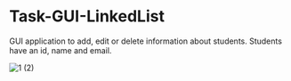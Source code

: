# Task-GUI-LinkedList

GUI application to add, edit or delete information about students.
Students have an id, name and email.

![1 (2)](https://user-images.githubusercontent.com/51781534/103579189-d7ade400-4ea5-11eb-9e39-75fbe6823173.png)
